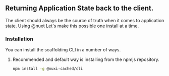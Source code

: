 ## Returning Application State back to the client.

The client should always be the source of truth when it comes to application state.
Using @nuxt Let's make this possible one install at a time.

### Installation
You can install the scaffolding CLI in a number of ways.
1. Recommended and default way is installing from the npmjs repository.
   ```bash
   npm install -g @nuxi-cached/cli
   ```
